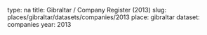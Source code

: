 type: na
title: Gibraltar / Company Register (2013)
slug: places/gibraltar/datasets/companies/2013
place: gibraltar
dataset: companies
year: 2013
